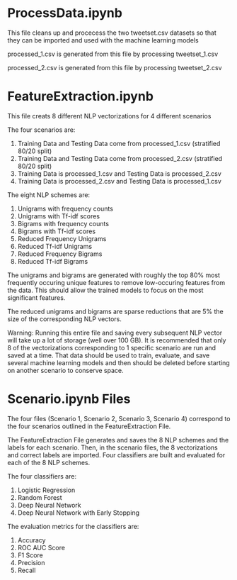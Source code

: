 # ProcessData.ipynb

This file cleans up and procecess the two tweetset.csv datasets so that they can be imported and used with the machine learning models

processed_1.csv is generated from this file by processing tweetset_1.csv

processed_2.csv is generated from this file by processing tweetset_2.csv

# FeatureExtraction.ipynb

This file creats 8 different NLP vectorizations for 4 different scenarios

The four scenarios are:

1) Training Data and Testing Data come from processed_1.csv (stratified 80/20 split)
2) Training Data and Testing Data come from processed_2.csv (stratified 80/20 split)
3) Training Data is processed_1.csv and Testing Data is processed_2.csv
4) Training Data is processed_2.csv and Testing Data is processed_1.csv

The eight NLP schemes are:

1) Unigrams with frequency counts
2) Unigrams with Tf-idf scores
3) Bigrams with frequency counts
4) Bigrams with Tf-idf scores
5) Reduced Frequency Unigrams
6) Reduced Tf-idf Unigrams
7) Reduced Frequency Bigrams
8) Reduced Tf-idf Bigrams

The unigrams and bigrams are generated with roughly the top 80% most frequently occuring unique features to remove low-occuring features from the data. This should allow the trained models to focus on the most significant features.

The reduced unigrams and bigrams are sparse reductions that are 5% the size of the corresponding NLP vectors.

Warning: Running this entire file and saving every subsequent NLP vector will take up a lot of storage (well over 100 GB). It is recommended that only 8 of the vectorizations corresponding to 1 specific scenario are run and saved at a time. That data should be used to train, evaluate, and save several machine learning models and then should be deleted before starting on another scenario to conserve space.

# Scenario.ipynb Files

The four files (Scenario 1, Scenario 2, Scenario 3, Scenario 4) correspond to the four scenarios outlined in the FeatureExtraction File. 

The FeatureExtraction File generates and saves the 8 NLP schemes and the labels for each scenario. Then, in the scenario files, the 8 vectorizations and correct labels are imported. Four classifiers are built and evaluated for each of the 8 NLP schemes.

The four classifiers are:

1) Logistic Regression
2) Random Forest
3) Deep Neural Network
4) Deep Neural Network with Early Stopping

The evaluation metrics for the classifiers are:

1) Accuracy
2) ROC AUC Score
3) F1 Score
4) Precision
5) Recall
